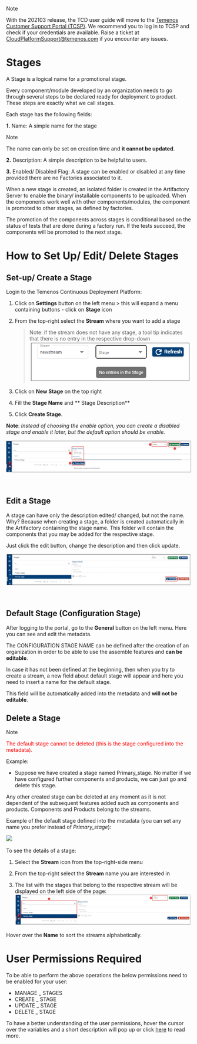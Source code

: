 > [!Note]
>  With the 202103 release, the TCD user guide will move to the [Temenos Customer Support Portal (TCSP)](https://tcsp.temenos.com/TCD/Modules/TemenosContinuousDeployment/Overview/Overview.htm). We recommend you to log in to TCSP and check if your credentials are available. Raise a ticket at [CloudPlatformSupport@temenos.com](CloudPlatformSupport@temenos.com) if you encounter any issues.
>  
# Stages

A Stage is a logical name for a promotional stage. 

Every component/module developed by an organization needs to go through several steps to be declared ready for deployment to product. These steps are exactly what we call stages. 

Each stage has the following fields:

**1.** Name: A simple name for the stage 

> [!Note]
> The name can only be set on creation time and **it cannot be updated**.

**2.** Description: A simple description to be helpful to users.

**3.** Enabled/ Disabled Flag: A stage can be enabled or disabled at any time provided there are no Factories associated to it.

When a new stage is created, an isolated folder is created in the Artifactory Server to enable the binary/ installable components to be uploaded. When the components work well with other components/modules, the component is promoted to other stages, as defined by factories. 

The promotion of the components across stages is conditional based on the status of tests that are done during a factory run. If the tests succeed, the components will be promoted to the next stage. 

# How to Set Up/ Edit/ Delete Stages #

## Set-up/ Create a Stage ##

 Login to the Temenos Continuous Deployment Platform:
1. Click on **Settings** button on the left menu > this will expand a menu containing buttons - click on **Stage** icon

2. From the top-right  select the **Stream** where you want to add a stage

   >Note: if the stream does not have any stage, a tool tip indicates that there is no entry in the respective drop-down
   >![](./images/stages-tool-tip.png)
3. Click on  **New Stage** on the top right

4. Fill the **Stage Name** and ** Stage Description**
 
5. Click **Create Stage**. 

**Note**: *Instead of choosing the enable option, you can create a disabled stage and enable it later, but the default option should be enable.*

![](./images/streams-create-stage.png)

<br>

## Edit a Stage ##

A stage can have only the description edited/ changed, but not the name. Why? Because when creating a stage, a folder is created automatically in the Artifactory containing the stage name. This folder will contain the components that you may be added for the respective stage.

Just click the edit button, change the description and then click update.

![](./images/edit-stage.png)

<br>

## Default Stage (Configuration Stage) ##

After logging to the portal, go to the **General** button on the left menu. Here you can see and edit the metadata.

The CONFIGURATION STAGE NAME can be defined after the creation of an organization in order to be able to use the assemble features and **can be editable**.

In case it has not been defined at the beginning, then when you try to create a stream, a new field about default stage will appear and here you need to insert a name for the default stage. 

This field will be automatically added into the metadata and **will not be editable**.
 

## Delete a Stage ##

> [!Note]
> <span style="color:red">The default stage cannot be deleted (this is the stage configured into the metadata).</span>

Example: 
- Suppose we have created a stage named Primary_stage. No matter if we have configured further components and products, we can just go and delete this stage.

Any other created stage can be deleted at any moment as it is not dependent of the subsequent features added such as components and products. Components and Products belong to the streams.

Example of the default stage defined into the metadata (you can set any name you prefer instead of *Primary_stage*):

![](./images/stage-metadata.png)

 To see the details of a stage:

1. Select the **Stream** icon from the top-right-side menu
 
2.  From the top-right select the **Stream** name you are interested in

3. The list with the stages that belong to the respective stream will be displayed on the left side of the page:
![](./images/stages-see-details.png)

Hover over the **Name** to sort the streams alphabetically.

# User Permissions Required
To be able to perform the above operations the below permissions need to be enabled for your user:

- MANAGE _ STAGES
- CREATE _ STAGE
- UPDATE _ STAGE
- DELETE _ STAGE




To have a better understanding of the user permissions, hover the cursor over the variables and a short description will pop up or click [here](http://documentation.temenos.cloud/home/techguides/user-permissions) to read more.
